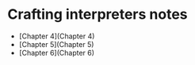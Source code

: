 # Crafting interpreters notes
- [Chapter 4](Chapter 4)
- [Chapter 5](Chapter 5)
- [Chapter 6](Chapter 6)

